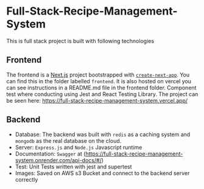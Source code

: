 # Full-Stack-Recipe-Management-System

This is full stack project is built with following technologies

## Frontend
The frontend is a [Next.js](https://nextjs.org/) project bootstrapped with [`create-next-app`](https://github.com/vercel/next.js/tree/canary/packages/create-next-app).
You can find this in the folder labelled `frontend`.
It is also hosted on vercel you can see instructions in a README.md file in the frontend folder.
Component test where conducting using Jest and React Testing Library.
The project can be seen here: https://full-stack-recipe-management-system.vercel.app/


## Backend
- Database: The backend was built with `redis` as a caching system and `mongodb` as the real database on the cloud.
- Server: `Express.js` and `Node.js` Javascript runtime
- Documentation: `Swagger` at (https://full-stack-recipe-management-system.onrender.com/api-docs/#/)
- Test: Unit Tests written with jest and supertest
- Images: Saved on AWS s3 Bucket and connect to the backend server correctly 
